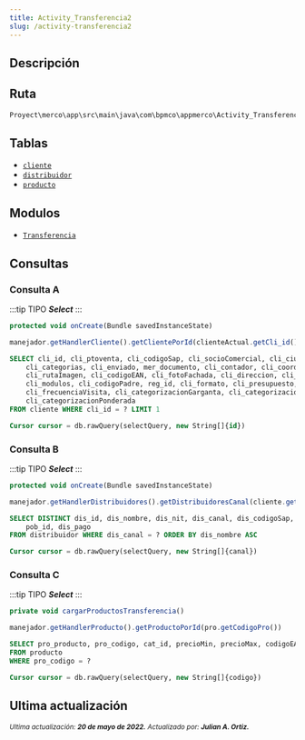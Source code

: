 ```yaml
---
title: Activity_Transferencia2
slug: /activity-transferencia2
---
```

## Descripción

## Ruta

```js
Proyect\merco\app\src\main\java\com\bpmco\appmerco\Activity_Transferencia2.java
```

## Tablas

- [```cliente```](./../sincronizacion/tablas/cliente.md)
- [```distribuidor```](./../sincronizacion/tablas/distribuidor.md)
- [```producto```](./../sincronizacion/tablas/producto.md)

## Modulos

- [```Transferencia```](./../modules/modulo-5.md)

## Consultas

### Consulta A

:::tip TIPO
***Select***
:::

```js title="Método desde donde se invoca"
protected void onCreate(Bundle savedInstanceState)
```

```js title="Método"
manejador.getHandlerCliente().getClientePorId(clienteActual.getCli_id())
```

```sql title="Query"
SELECT cli_id, cli_ptoventa, cli_codigoSap, cli_socioComercial, cli_ciudad,
    cli_categorias, cli_enviado, mer_documento, cli_contador, cli_coordenada, 
    cli_rutaImagen, cli_codigoEAN, cli_fotoFachada, cli_direccion, cli_canal, 
    cli_modulos, cli_codigoPadre, reg_id, cli_formato, cli_presupuesto, cli_subCanal,
    cli_frecuenciaVisita, cli_categorizacionGarganta, cli_categorizacionProbiotico, 
    cli_categorizacionPonderada
FROM cliente WHERE cli_id = ? LIMIT 1

Cursor cursor = db.rawQuery(selectQuery, new String[]{id})
```

### Consulta B

:::tip TIPO
***Select***
:::

```js title="Método desde donde se invoca"
protected void onCreate(Bundle savedInstanceState)
```

```js title="Método"
manejador.getHandlerDistribuidores().getDistribuidoresCanal(cliente.getCli_canal())
```

```sql title="Query"
SELECT DISTINCT dis_id, dis_nombre, dis_nit, dis_canal, dis_codigoSap, 
    pob_id, dis_pago
FROM distribuidor WHERE dis_canal = ? ORDER BY dis_nombre ASC

Cursor cursor = db.rawQuery(selectQuery, new String[]{canal})
```

### Consulta C

:::tip TIPO
***Select***
:::

```js title="Método desde donde se invoca"
private void cargarProductosTransferencia()
```

```js title="Método"
manejador.getHandlerProducto().getProductoPorId(pro.getCodigoPro())
```

```sql title="Query"
SELECT pro_producto, pro_codigo, cat_id, precioMin, precioMax, codigoEAN, codigoPLU, precioSugerido, graId, pro_subCanal
FROM producto 
WHERE pro_codigo = ?

Cursor cursor = db.rawQuery(selectQuery, new String[]{codigo})
```

## Ultima actualización

<div class='ultima-actualizacion'> 
    <small> 
        <i> Ultima actualización: <b> 20 de mayo de 2022.</b></i> 
    </small>
    <small> 
        <i> Actualizado por: <b> Julian A. Ortiz.</b></i> 
    </small> 
</div>
